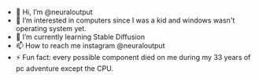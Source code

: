 - 👋 Hi, I’m @neuraloutput
- 👀 I’m interested in computers since I was a kid and windows wasn't operating system yet.
- 🌱 I’m currently learning Stable Diffusion
- 📫 How to reach me instagram @neuraloutput
- ⚡ Fun fact: every possible component died on me during my 33 years of pc adventure except the CPU.

<!---
neuraloutput/neuraloutput is a ✨ special ✨ repository because its `README.md` (this file) appears on your GitHub profile.
You can click the Preview link to take a look at your changes.
--->
